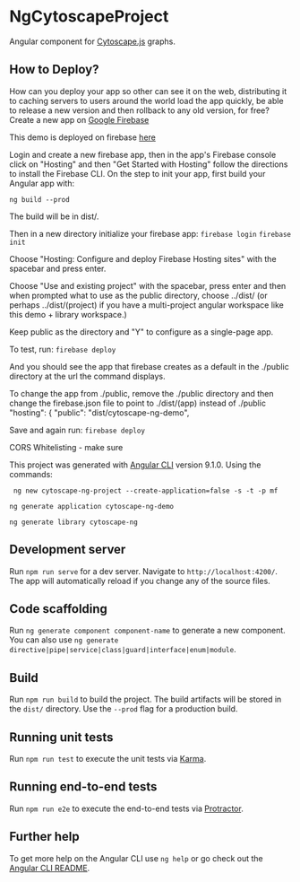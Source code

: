 # NgCytoscapeProject
Angular component for [Cytoscape.js](https://js.cytoscape.org) graphs.

## How to Deploy?
How can you deploy your app so other can see it on the web, 
distributing it to caching servers to users around the world
load the app quickly, be able to release a new version and
then rollback to any old version, for free?  Create a new app on
[Google Firebase](console.firebase.google.com)

This demo is deployed on firebase [here](https://cytoscape-ng.firebase-app.com)

Login and create a new firebase app, then in the app's Firebase console click on
"Hosting" and then "Get Started with Hosting" 
follow the directions to install the Firebase CLI. 
On the step to init your app, first build your Angular app with:
 
``ng build --prod``

The build will be in dist/.

Then in a new directory initialize your firebase app:
``firebase login``
``firebase init``

Choose "Hosting: Configure and deploy Firebase Hosting sites" with the spacebar and press enter.

Choose "Use and existing project" with the spacebar, press enter and then when prompted what
to use as the public directory, choose ../dist/ (or perhaps ../dist/(project) if you have a
multi-project angular workspace like this demo + library workspace.)

Keep public as the directory and "Y" to configure as a single-page app.

To test, run:
``firebase deploy``

And you should see the app that firebase creates as a default in the ./public directory
at the url the command displays.

To change the app from ./public, remove the ./public directory and then change the
firebase.json file to point to ./dist/(app) instead of ./public
  "hosting": {
    "public": "dist/cytoscape-ng-demo",
    
Save and again run:
``firebase deploy``
    

CORS Whitelisting - make sure 

This project was generated with [Angular CLI](https://github.com/angular/angular-cli) version 9.1.0.
Using the commands: 

` ng new cytoscape-ng-project --create-application=false -s -t -p mf`

`ng generate application cytoscape-ng-demo`

`ng generate library cytoscape-ng`

## Development server

Run `npm run serve` for a dev server. Navigate to `http://localhost:4200/`. The app will automatically reload if you change any of the source files.

## Code scaffolding

Run `ng generate component component-name` to generate a new component. You can also use `ng generate directive|pipe|service|class|guard|interface|enum|module`.

## Build

Run `npm run build` to build the project. The build artifacts will be stored in the `dist/` directory. Use the `--prod` flag for a production build.

## Running unit tests

Run `npm run test` to execute the unit tests via [Karma](https://karma-runner.github.io).

## Running end-to-end tests

Run `npm run e2e` to execute the end-to-end tests via [Protractor](http://www.protractortest.org/).

## Further help

To get more help on the Angular CLI use `ng help` or go check out the [Angular CLI README](https://github.com/angular/angular-cli/blob/master/README.md).
